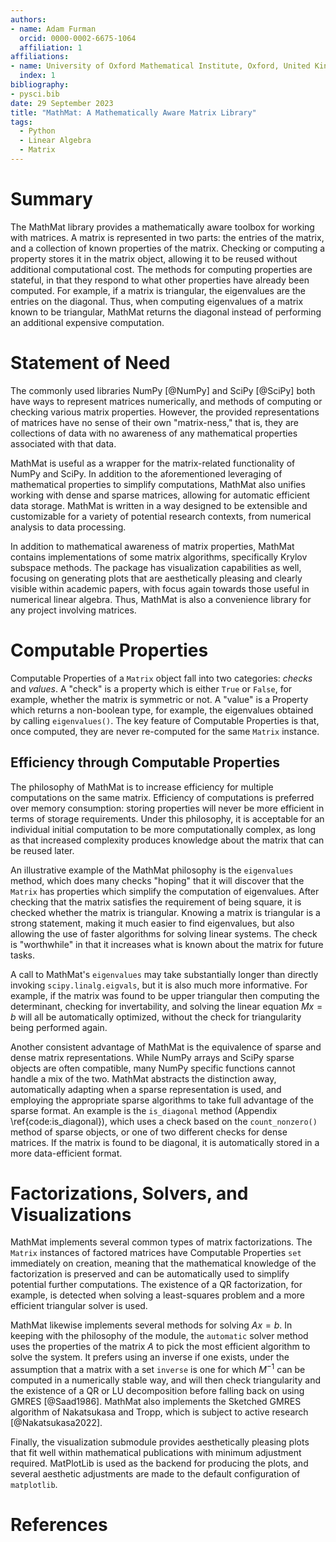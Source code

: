 ```yaml
---
authors:
- name: Adam Furman
  orcid: 0000-0002-6675-1064
  affiliation: 1
affiliations:
- name: University of Oxford Mathematical Institute, Oxford, United Kingdom
  index: 1
bibliography:
- pysci.bib
date: 29 September 2023
title: "MathMat: A Mathematically Aware Matrix Library"
tags:
  - Python
  - Linear Algebra
  - Matrix
---
```


# Summary

The MathMat library provides a mathematically aware
toolbox for working with matrices. A matrix is represented in two parts: the
entries of the matrix, and a collection of known properties of the
matrix. Checking or computing a property stores it in the matrix object,
allowing it to be reused without additional computational cost. The methods for computing properties are stateful, in that they respond to what other properties have already been computed. For example, if a matrix is triangular, the eigenvalues are the entries on the diagonal. Thus, when computing eigenvalues of a matrix known to be triangular, MathMat returns the diagonal instead of
performing an additional expensive computation.

# Statement of Need

The commonly used libraries NumPy [@NumPy] and SciPy [@SciPy] both have ways to represent matrices numerically, and methods of computing or checking various matrix properties. However, the provided representations of matrices have no sense of their own \"matrix-ness,\" that is, they are collections of data with no awareness of any mathematical properties associated with that data.

MathMat is useful as a wrapper for the matrix-related functionality of NumPy and SciPy. In addition to the aforementioned leveraging of mathematical properties to simplify computations, MathMat also unifies working with dense and sparse matrices, allowing for automatic efficient data storage. MathMat is written in a way designed to be extensible and customizable for a variety of potential research contexts, from numerical analysis to data processing.

In addition to mathematical awareness of matrix properties,
MathMat contains implementations of some matrix
algorithms, specifically Krylov subspace methods. The package has
visualization capabilities as well, focusing on generating plots that
are aesthetically pleasing and clearly visible within academic papers,
with focus again towards those useful in numerical linear algebra. Thus, MathMat is also a convenience library for any project involving matrices.

# Computable Properties

Computable Properties of a `Matrix` object fall into two categories: *checks* and *values*. A \"check\" is a property which is either `True` or `False`, for example, whether the matrix is symmetric or not. A \"value\" is a Property which returns a non-boolean type, for example, the eigenvalues obtained by calling `eigenvalues()`. The key feature of Computable Properties is that, once computed, they are never re-computed for the same `Matrix` instance.

## Efficiency through Computable Properties

The philosophy of MathMat is to increase efficiency for
multiple computations on the same matrix. Efficiency of computations is
preferred over memory consumption: storing properties will never be more
efficient in terms of storage requirements. Under this philosophy, it is
acceptable for an individual initial computation to be more
computationally complex, as long as that increased complexity produces
knowledge about the matrix that can be reused later.

An illustrative example of the MathMat philosophy is the
`eigenvalues` method, which does many checks \"hoping\" that it will discover that the `Matrix` has properties which simplify the computation of eigenvalues.
After checking that the matrix satisfies the requirement of being
square, it is checked whether the matrix is triangular. Knowing a matrix
is triangular is a strong statement, making it much easier to find
eigenvalues, but also allowing the use of faster algorithms for solving
linear systems. The check is \"worthwhile\" in that it increases what is
known about the matrix for future tasks.

A call to MathMat's `eigenvalues` may take substantially
longer than directly invoking `scipy.linalg.eigvals`, but it is also
much more informative. For example, if the matrix was found to be upper
triangular then computing the determinant, checking for invertability,
and solving the linear equation $Mx = b$ will all be automatically
optimized, without the check for triangularity being performed again.

Another consistent advantage of MathMat is the equivalence
of sparse and dense matrix representations. While NumPy arrays and SciPy
sparse objects are often compatible, many NumPy specific functions
cannot handle a mix of the two. MathMat abstracts the
distinction away, automatically adapting when a sparse representation is
used, and employing the appropriate sparse algorithms to take full
advantage of the sparse format. An example is the `is_diagonal` method
(Appendix \ref{code:is_diagonal}), which uses a check based on the
`count_nonzero()` method of sparse objects, or one of two different
checks for dense matrices. If the matrix is found to be diagonal, it is automatically stored in a more data-efficient format.

# Factorizations, Solvers, and Visualizations

MathMat implements several common types of matrix factorizations.
The `Matrix` instances of factored matrices have Computable Properties `set` immediately on creation, meaning that the mathematical knowledge of the factorization is preserved and can be automatically used to simplify potential further computations. The existence of a QR factorization, for example, is detected when solving a least-squares problem and a more efficient triangular solver is used. 

MathMat likewise implements several methods for solving $Ax = b$. In keeping with the philosophy of the module, the `automatic` solver method uses the properties of the matrix $A$ to pick the most efficient algorithm to solve the system. It prefers using an inverse if one exists, under the assumption that a matrix with a set `inverse` is one for which $M^{-1}$ can be computed in a numerically stable way, and will then check triangularity and the existence of a QR or LU decomposition before falling back on using GMRES [@Saad1986]. MathMat also implements the Sketched GMRES algorithm of Nakatsukasa and Tropp, which is subject to active research [@Nakatsukasa2022].

Finally, the visualization submodule provides aesthetically pleasing plots that fit well within mathematical publications with minimum adjustment required. MatPlotLib is used as the backend for producing the plots, and several aesthetic adjustments are made to the default configuration of
`matplotlib`.

# References